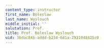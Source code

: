```yaml
---
content_type: instructor
first_name: Boleslaw
last_name: Wyslouch
middle_initial: ''
salutation: Prof.
title: Prof. Boleslaw Wyslouch
uid: 3bdac84b-addd-b234-6d1a-2931048425c0
---
```

